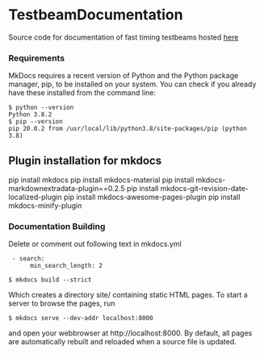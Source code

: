 # TestbeamDocumentation
Source code for documentation of fast timing testbeams hosted [here](https://cms-mtd.github.io/TestbeamDocumentation/)

### Requirements
MkDocs requires a recent version of Python and the Python package manager, pip, to be installed on your system.
You can check if you already have these installed from the command line:

```shell
$ python --version
Python 3.8.2
$ pip --version
pip 20.0.2 from /usr/local/lib/python3.8/site-packages/pip (python 3.8)
```
## Plugin installation for mkdocs
pip install mkdocs
pip install mkdocs-material
pip install mkdocs-markdownextradata-plugin==0.2.5
pip install mkdocs-git-revision-date-localized-plugin
pip install mkdocs-awesome-pages-plugin
pip install mkdocs-minify-plugin


### Documentation Building
Delete or comment out following text in mkdocs.yml
```shell
 - search:
      min_search_length: 2
```

```shell
$ mkdocs build --strict
```
Which creates a directory site/ containing static HTML pages. To start a server to browse the pages, run
```shell
$ mkdocs serve --dev-addr localhost:8000
```
and open your webbrowser at http://localhost:8000. By default, all pages are automatically rebuilt and reloaded when a source file is updated.
